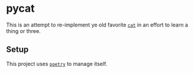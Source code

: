 # pycat

This is an attempt to re-implement ye old favorite [`cat`](https://man7.org/linux/man-pages/man1/cat.1.html) in an effort to learn a thing or three.

## Setup

This project uses [`poetry`](https://python-poetry.org/) to manage itself.
